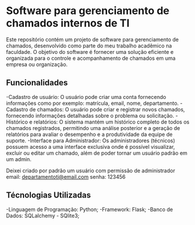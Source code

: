 # Software para gerenciamento de chamados internos de TI

Este repositório contém um projeto de software para gerenciamento de chamados, desenvolvido como parte do meu trabalho acadêmico na faculdade. O objetivo do software é fornecer uma solução eficiente e organizada para o controle e acompanhamento de chamados em uma empresa ou organização.

## Funcionalidades

-Cadastro de usuário: O usuário pode criar uma conta fornecendo informações como por exemplo: matrícula, email, nome, departamento.
-Cadastro de chamados: O usuário pode criar e registrar novos chamados, fornecendo informações detalhadas sobre o problema ou solicitação.
-Histórico e relatórios: O sistema mantém um histórico completo de todos os chamados registrados, permitindo uma análise posterior e a geração de relatórios para avaliar o desempenho e a produtividade da equipe de suporte.
-Interface para Administrador: Os administradores (técnicos) possuem acesso a uma interface exclusiva onde é possível visualizar, excluir ou editar um chamado, além de poder tornar um usuário padrão em um admin.

Deixei criado por padrão um usuário com permissão de administrador
email: departamentoti@email.com
senha: 123456

## Técnologias Utilizadas

-Linguagem de Programação: Python;
-Framework: Flask;
-Banco de Dados: SQLalchemy - SQlite3;
